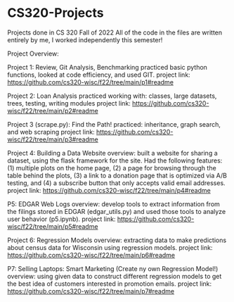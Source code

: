 # CS320-Projects
Projects done in CS 320 Fall of 2022
All of the code in the files are written entirely by me, I worked independently this semester!

Project Overview:

Project 1: Review, Git Analysis, Benchmarking
  practiced basic python functions, looked at code efficiency, and used GIT.
  project link: https://github.com/cs320-wisc/f22/tree/main/p1#readme
  
  
Project 2: Loan Analysis
  practiced working with: classes, large datasets, trees, testing, writing modules
  project link: https://github.com/cs320-wisc/f22/tree/main/p2#readme
  

Project 3 (scrape.py): Find the Path!
  practiced:  inheritance, graph search, and web scraping
  project link: https://github.com/cs320-wisc/f22/tree/main/p3#readme
  

Project 4: Building a Data Website
   overview: built a website for sharing a dataset, using the flask framework for the site. 
   Had the following features: (1) multiple plots on the home page, (2) a page for browsing through the table behind the plots, 
   (3) a link to a donation page that is optimized via A/B testing, and (4) a subscribe button that only accepts valid email addresses.
   project link: https://github.com/cs320-wisc/f22/tree/main/p4#readme
   
   
 P5: EDGAR Web Logs
  overview: develop tools to extract information from the filings stored in EDGAR (edgar_utils.py) and used those tools to analyze user behavior (p5.ipynb).
  project link: https://github.com/cs320-wisc/f22/tree/main/p5#readme
  
  
Project 6: Regression Models
  overview: extracting data to make predictions about census data for Wisconsin using regression models.
  project link: https://github.com/cs320-wisc/f22/tree/main/p6#readme
  
  
P7: Selling Laptops: Smart Marketing (Create ny own Regression Model!)
    overview: using given data to construct different regression models to get the best idea of customers interested in promotion emails.
    project link: https://github.com/cs320-wisc/f22/tree/main/p7#readme
